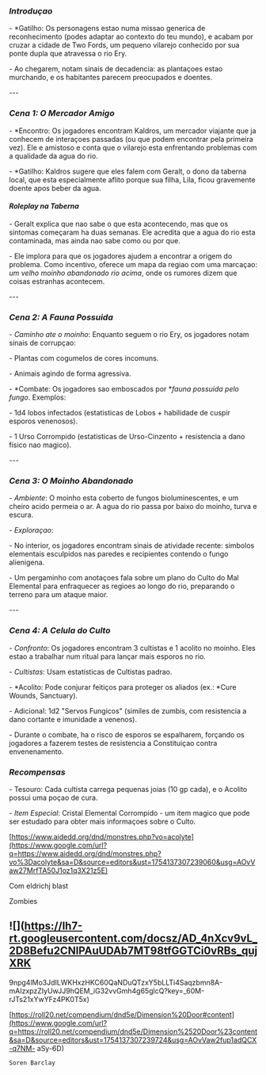 ### *Introduçao*

\- *Gatilho: Os personagens estao numa missao generica de reconhecimento
(podes adaptar ao contexto do teu mundo), e acabam por cruzar a cidade de Two
Fords, um pequeno vilarejo conhecido por sua ponte dupla que atravessa o rio
Ery.

\- Ao chegarem, notam sinais de decadencia: as plantaçoes estao murchando, e
os habitantes parecem preocupados e doentes.

\---

### *Cena 1: O Mercador Amigo*

\- *Encontro: Os jogadores encontram Kaldros, um mercador viajante que ja
conhecem de interaçoes passadas (ou que podem encontrar pela primeira vez).
Ele e amistoso e conta que o vilarejo esta enfrentando problemas com a
qualidade da agua do rio.

\- *Gatilho: Kaldros sugere que eles falem com Geralt, o dono da taberna
local, que esta especialmente aflito porque sua filha, Lila, ficou gravemente
doente apos beber da agua.

#### *Roleplay na Taberna*

\- Geralt explica que nao sabe o que esta acontecendo, mas que os sintomas
começaram ha duas semanas. Ele acredita que a agua do rio esta contaminada,
mas ainda nao sabe como ou por que.

\- Ele implora para que os jogadores ajudem a encontrar a origem do problema.
Como incentivo, oferece um mapa da regiao com uma marcaçao: *um velho moinho
abandonado rio acima*, onde os rumores dizem que coisas estranhas acontecem.

\---

### *Cena 2: A Fauna Possuida*

\- *Caminho ate o moinho*: Enquanto seguem o rio Ery, os jogadores notam
sinais de corrupçao:

  \- Plantas com cogumelos de cores incomuns.

  \- Animais agindo de forma agressiva.

\- *Combate: Os jogadores sao emboscados por **fauna possuida pelo fungo*.
Exemplos:

  \- 1d4 lobos infectados (estatisticas de Lobos + habilidade de cuspir
esporos venenosos).

  \- 1 Urso Corrompido (estatisticas de Urso-Cinzento + resistencia a dano
fisico nao magico).

\---

### *Cena 3: O Moinho Abandonado*

\- *Ambiente*: O moinho esta coberto de fungos bioluminescentes, e um cheiro
acido permeia o ar. A agua do rio passa por baixo do moinho, turva e escura.

\- *Exploraçao*:

  \- No interior, os jogadores encontram sinais de atividade recente: simbolos
elementais esculpidos nas paredes e recipientes contendo o fungo alienigena.

  \- Um pergaminho com anotaçoes fala sobre um plano do Culto do Mal Elemental
para enfraquecer as regioes ao longo do rio, preparando o terreno para um
ataque maior.

\---

### *Cena 4: A Celula do Culto*

\- *Confronto*: Os jogadores encontram 3 cultistas e 1 acolito no moinho. Eles
estao a trabalhar num ritual para lançar mais esporos no rio.

  \- *Cultistas*: Usam estatisticas de Cultistas padrao.

  \- *Acolito: Pode conjurar feitiços para proteger os aliados (ex.: *Cure
Wounds, Sanctuary).

  \- Adicional: 1d2 "Servos Fungicos" (similes de zumbis, com resistencia a
dano cortante e imunidade a venenos).

\- Durante o combate, ha o risco de esporos se espalharem, forçando os
jogadores a fazerem testes de resistencia a Constituiçao contra envenenamento.

### *Recompensas*

\- Tesouro: Cada cultista carrega pequenas joias (10 gp cada), e o Acolito
possui uma poçao de cura.

\- *Item Especial*: Cristal Elemental Corrompido - um item magico que pode ser
estudado para obter mais informaçoes sobre o Culto.

[https://www.aidedd.org/dnd/monstres.php?vo=acolyte](https://www.google.com/url?q=https://www.aidedd.org/dnd/monstres.php?vo%3Dacolyte&sa=D&source=editors&ust=1754137307239060&usg=AOvVaw27MrfTA50J1oz1q3X21z5E)

Com eldrichj blast

Zombies

![](https://lh7-rt.googleusercontent.com/docsz/AD_4nXcv9vL_2D8Befu2CNlPAuUDAb7MT98tfGGTCi0vRBs_qujXRK
--
9npg4lMo3JdILWKHxzHKC60QaNDuQTzxY5bLLTi4Saqzbmn8A-mAIzxpzZIyUwJJ9hQEM_iG32vvGmh4g65glcQ?key=_60M-rJTs21xYwYFz4PK0T5x)

[https://roll20.net/compendium/dnd5e/Dimension%20Door#content](https://www.google.com/url?q=https://roll20.net/compendium/dnd5e/Dimension%2520Door%23content&sa=D&source=editors&ust=1754137307239724&usg=AOvVaw2fup1adQCX-q7NM-
aSy-6D)

    Soren Barclay  

